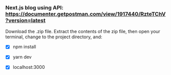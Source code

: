 ### Next.js blog using API: https://documenter.getpostman.com/view/1917440/RzteTChV?version=latest

 Download the .zip file. Extract the contents of the zip file, then open your terminal, change to the project directory, and:

- [x] npm install
- [x] yarn dev
- [x] localhost:3000





